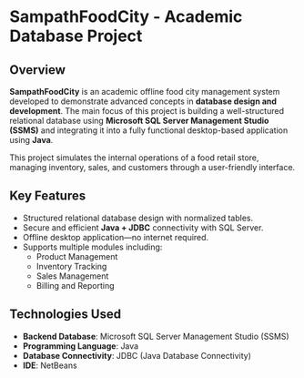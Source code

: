# SampathFoodCity - Academic Database Project

## Overview

**SampathFoodCity** is an academic offline food city management system developed to demonstrate advanced concepts in **database design and development**. The main focus of this project is building a well-structured relational database using **Microsoft SQL Server Management Studio (SSMS)** and integrating it into a fully functional desktop-based application using **Java**.

This project simulates the internal operations of a food retail store, managing inventory, sales, and customers through a user-friendly interface.

## Key Features

- Structured relational database design with normalized tables.
- Secure and efficient **Java + JDBC** connectivity with SQL Server.
- Offline desktop application—no internet required.
- Supports multiple modules including:
  - Product Management
  - Inventory Tracking
  - Sales Management
  - Billing and Reporting

## Technologies Used

- **Backend Database**: Microsoft SQL Server Management Studio (SSMS)
- **Programming Language**: Java
- **Database Connectivity**: JDBC (Java Database Connectivity)
- **IDE**: NetBeans



